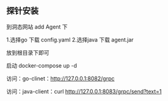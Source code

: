 ## 探针安装

到洞态网站 add Agent 下 

1.选择go 下载 config.yaml
2.选择java 下载 agent.jar

放到根目录下即可

启动 docker-compose up -d

访问：go-clinet：http://127.0.0.1:8082/grpc

访问：java-client：curl http://127.0.0.1:8083/grpc/send?text=1
       

